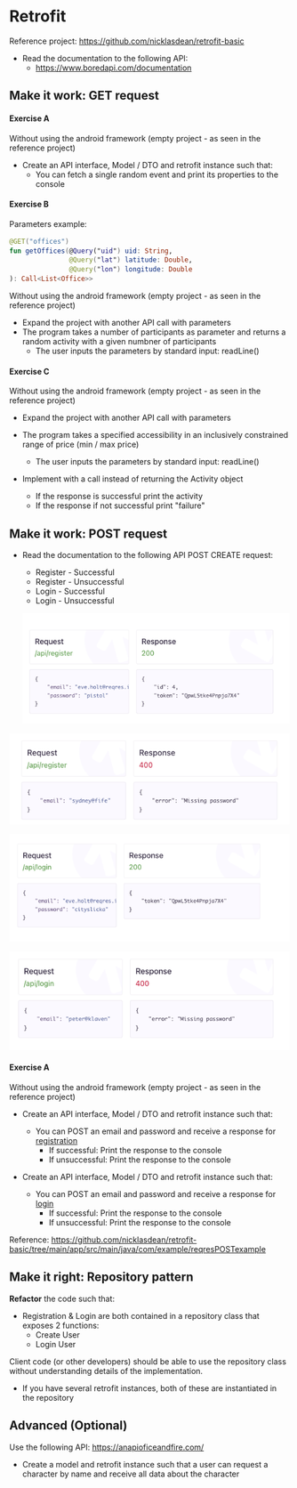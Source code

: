 # Retrofit

Reference project: https://github.com/nicklasdean/retrofit-basic



- Read the documentation to the following API: 
  - https://www.boredapi.com/documentation



## Make it work: GET request

#### Exercise A

Without using the android framework (empty project - as seen in the reference project)

- Create an API interface, Model / DTO and retrofit instance such that: 
  - You can fetch a single random event and print its properties to the console

#### Exercise B

Parameters example: 

```kotlin
@GET("offices")
fun getOffices(@Query("uid") uid: String,
               @Query("lat") latitude: Double,
               @Query("lon") longitude: Double
): Call<List<Office>>
```

Without using the android framework (empty project - as seen in the reference project)

- Expand the project with another API call with parameters
- The program takes a number of participants as parameter and returns a random activity with a given numbner of participants
  - The user inputs the parameters by standard input: readLine()

#### Exercise C

Without using the android framework (empty project - as seen in the reference project)

- Expand the project with another API call with parameters
- The program takes a specified accessibility in an inclusively constrained range of price (min / max price)
  - The user inputs the parameters by standard input: readLine()

- Implement with a call instead of returning the Activity object
  - If the response is successful print the activity
  - If the response if not successful print "failure"



## Make it work: POST request

- Read the documentation to the following API POST CREATE request: 

  - Register - Successful
  - Register - Unsuccessful
  - Login - Successful
  - Login - Unsuccessful
  
  ![image-20240407110259710](assets/image-20240407110259710.png)

![image-20240407110433754](assets/image-20240407110433754.png)

![image-20240407110345839](assets/image-20240407110345839.png)

![image-20240407110445782](assets/image-20240407110445782.png)

#### Exercise A

Without using the android framework (empty project - as seen in the reference project)

- Create an API interface, Model / DTO and retrofit instance such that:
  - You can POST an email and password and receive a response for <u>registration</u>
    - If successful: Print the response to the console
    - If unsuccessful: Print the response to the console

  

- Create an API interface, Model / DTO and retrofit instance such that:

  - You can POST an email and password and receive a response for <u>login</u>
    - If successful: Print the response to the console
    - If unsuccessful: Print the response to the console

Reference: https://github.com/nicklasdean/retrofit-basic/tree/main/app/src/main/java/com/example/reqresPOSTexample



## Make it right: Repository pattern

**Refactor** the code such that:

- Registration & Login are both contained in a repository class that exposes 2 functions:
  - Create User
  - Login User

Client code (or other developers) should be able to use the repository class without understanding details of the implementation.

- If you have several retrofit instances, both of these are instantiated in the repository



## Advanced (Optional) 

Use the following API: https://anapioficeandfire.com/

- Create a model and retrofit instance such that a user can request a character by name and receive all data about the character